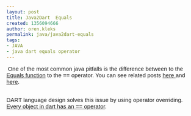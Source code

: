 ```yaml
---
layout: post
title: Java2Dart  Equals
created: 1356094666
author: oren.kleks
permalink: java/java2dart-equals
tags:
- JAVA
- java dart equals operator
---
```

<p>&nbsp;<b id="internal-source-marker_0.9722407429944724" style="font-weight: normal;"><span style="font-size: 15px; font-family: Arial; vertical-align: baseline; white-space: pre-wrap;">One of the most common java pitfalls is the difference between to the <a href="http://docs.oracle.com/javase/7/docs/api/java/lang/Object.html#equals(java.lang.Object)">Equals function</a> to the == operator. You can see related posts <a href="http://stackoverflow.com/questions/767372/java-string-equals-versus">here </a>and <a href="http://stackoverflow.com/questions/7520432/java-vs-equals-confusion">here</a>.</span></b></p>
<p><b id="internal-source-marker_0.9722407429944724" style="font-weight: normal;"><br />
<span style="font-size: 15px; font-family: Arial; vertical-align: baseline; white-space: pre-wrap;">DART language design solves this issue by using operator overriding.</span><br />
<span style="font-size: 15px; font-family: Arial; vertical-align: baseline; white-space: pre-wrap;"><a href="http://api.dartlang.org/docs/bleeding_edge/dart_core/Object.html#Object">Every object in dart has an == operator</a>.</span><br />
<br />
<br />
<br />
<br />
<br />
<br />
<br />
<br />
<a href="http://docs.oracle.com/javase/7/docs/api/java/lang/Object.html#equals(java.lang.Object)"><span style="font-size: 15px; font-family: Arial; color: rgb(17, 85, 204); vertical-align: baseline; white-space: pre-wrap;"><br />
</span></a></b></p>
